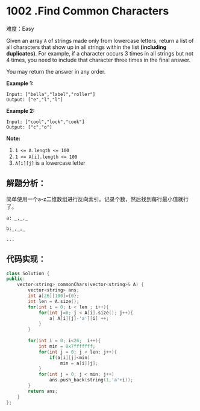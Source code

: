 # 1002 .Find Common Characters

难度：Easy

Given an array `A` of strings made only from lowercase letters, return a list of all characters that show up in all strings within the list **(including duplicates)**. For example, if a character occurs 3 times in all strings but not 4 times, you need to include that character three times in the final answer.

You may return the answer in any order.

 **Example 1:**

```
Input: ["bella","label","roller"]
Output: ["e","l","l"]
```

**Example 2:**

```
Input: ["cool","lock","cook"]
Output: ["c","o"]
```

 **Note:**

1. `1 <= A.length <= 100`
2. `1 <= A[i].length <= 100`
3. `A[i][j]` is a lowercase letter

## 解题分析：

简单使用一个a-z二维数组进行反向索引。记录个数，然后找到每行最小值就行了。

`a: _,_,_`

`b:_,_,_`

`...`

## 代码实现：

```C++
class Solution {
public:
    vector<string> commonChars(vector<string>& A) {
        vector<string> ans;
        int a[26][100]={0};
        int len = A.size();
        for(int i = 0; i < len ; i++){
            for(int j=0; j < A[i].size(); j++){
                a[ A[i][j]-'a'][i] ++;
            }
        }
        
        for(int i = 0; i<26;  i++){
            int min = 0x7fffffff;
            for(int j = 0; j < len; j++){
                if(a[i][j]<min)
                    min = a[i][j];
            }
            for(int j = 0; j < min; j++)
                ans.push_back(string(1,'a'+i));
        }
        return ans;
    }
};
```

